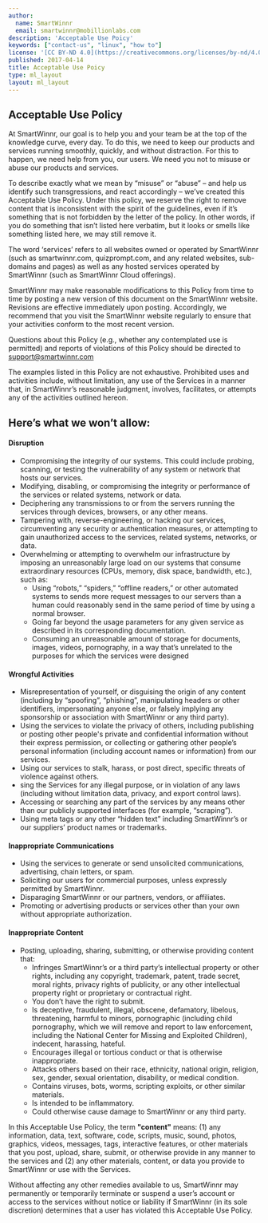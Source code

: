 ```yaml
---
author:
  name: SmartWinnr
  email: smartwinnr@mobillionlabs.com
description: 'Acceptable Use Poicy'
keywords: ["contact-us", "linux", "how to"]
license: '[CC BY-ND 4.0](https://creativecommons.org/licenses/by-nd/4.0)'
published: 2017-04-14
title: Acceptable Use Poicy
type: ml_layout
layout: ml_layout
---
```


<section>
  <div class="ml-this-tile padding50">
    <div class="row ml_top_container ml-prodfeaturerow">
      <!-- <div class="col-md-12"> -->
        <h1>Acceptable Use Policy</h1>
        <p class="ml_body_text_black ml-margin-left20">
          At SmartWinnr, our goal is to help you and your team be at the top of the knowledge curve, every day. To do this, we need to keep our products and services running smoothly, quickly, and without distraction. For this to happen, we need help from you,
          our users. We need you not to misuse or abuse our products and services.
        </p>
        <p class="ml_body_text_black ml-margin-left20">
          To describe exactly what we mean by “misuse” or “abuse” – and help us identify such transgressions, and react accordingly – we’ve created this Acceptable Use Policy. Under this policy, we reserve the right to remove content that is inconsistent with the
          spirit of the guidelines, even if it’s something that is not forbidden by the letter of the policy. In other words, if you do something that isn’t listed here verbatim, but it looks or smells like something listed here, we may still remove it.
        </p>
        <p class="ml_body_text_black ml-margin-left20">
          The word ‘services’ refers to all websites owned or operated by SmartWinnr (such as smartwinnr.com, quizprompt.com, and any related websites, sub-domains and pages) as well as any hosted services operated by SmartWinnr (such as SmartWinnr Cloud offerings).
        </p>
        <p class="ml_body_text_black ml-margin-left20">
          SmartWinnr may make reasonable modifications to this Policy from time to time by posting a new version of this document on the SmartWinnr website. Revisions are effective immediately upon posting. Accordingly, we recommend that you visit the SmartWinnr
          website regularly to ensure that your activities conform to the most recent version.
        </p>
        <p class="ml_body_text_black ml-margin-left20">
          Questions about this Policy (e.g., whether any contemplated use is permitted) and reports of violations of this Policy should be directed to <a href="mailto:support@smartwinnr.com?subject=SmartWinnr Support">support@smartwinnr.com</a>
        </p>
        <p class="ml_body_text_black ml-margin-left20">
          The examples listed in this Policy are not exhaustive. Prohibited uses and activities include, without limitation, any use of the Services in a manner that, in SmartWinnr’s reasonable judgment, involves, facilitates, or attempts any of the activities outlined hereon.
        </p>
      <!-- </div> -->
    </div>
    <div class="row ml-container padding10">
      <div class="col-md-12">
        <h1>Here’s what we won’t allow:</h1>
        <!-- <h4 class="ml-title">Here’s what we won’t allow:</h4> -->
      </div>
    </div>
      <div class="row ml-container ml-prodfeaturerow">
        <div class="col-md-12">
          <h4 class="ml-title-blue ml-font20 ml-margin-bottom20">Disruption</h4>
          <ul class="ml_padding_left0">
            <li class="ml_body_text_black ml-list-style-disc">Compromising the integrity of our systems. This could include probing, scanning, or testing the vulnerability of any system or network that hosts our services.</li>
            <li class="ml_body_text_black ml-list-style-disc">Modifying, disabling, or compromising the integrity or performance of the services or related systems, network or data.</li>
            <li class="ml_body_text_black ml-list-style-disc">Deciphering any transmissions to or from the servers running the services through devices, browsers, or any other means.</li>
            <li class="ml_body_text_black ml-list-style-disc">Tampering with, reverse-engineering, or hacking our services, circumventing any security or authentication measures, or attempting to gain unauthorized access to the services, related systems, networks, or data.</li>
            <li class="ml_body_text_black ml-list-style-disc">Overwhelming or attempting to overwhelm our infrastructure by imposing an unreasonably large load on our systems that consume extraordinary resources (CPUs, memory, disk space, bandwidth, etc.), such as:
              <ul class="ml_padding_left0">
                <li class="ml_body_text_black ml-list-style-circle">
                  Using “robots,” “spiders,” “offline readers,” or other automated systems to sends more request messages to our servers than a human could reasonably send in the same period of time by using a normal browser.
                </li>
                <li class="ml_body_text_black ml-list-style-circle">
                  Going far beyond the usage parameters for any given service as described in its corresponding documentation.
                </li>
                <li class="ml_body_text_black ml-list-style-circle">
                  Consuming an unreasonable amount of storage for documents, images, videos, pornography, in a way that’s unrelated to the purposes for which the services were designed
                </li>
              </ul></li>
          </ul></div>
      </div>
      <div class="row ml-container ml-prodfeaturerow ml-margin-top20">
        <div class="col-md-12">
          <h4 class="ml-title-blue ml-font20 ml-margin-bottom20">Wrongful Activities</h4>
          <ul class="ml_padding_left0">
            <li class="ml_body_text_black ml-list-style-disc">Misrepresentation of yourself, or disguising the origin of any content (including by “spoofing”, “phishing”, manipulating headers or other identifiers, impersonating anyone else, or falsely implying any sponsorship or association with SmartWinnr or any third party).</li>
            <li class="ml_body_text_black ml-list-style-disc">Using the services to violate the privacy of others, including publishing or posting other people's private and confidential information without their express permission, or collecting or gathering other people’s personal information (including account names or information) from our services.</li>
            <li class="ml_body_text_black ml-list-style-disc">Using our services to stalk, harass, or post direct, specific threats of violence against others.</li>
            <li class="ml_body_text_black ml-list-style-disc">sing the Services for any illegal purpose, or in violation of any laws (including without limitation data, privacy, and export control laws).</li>
            <li class="ml_body_text_black ml-list-style-disc">Accessing or searching any part of the services by any means other than our publicly supported interfaces (for example, “scraping”).</li>
            <li class="ml_body_text_black ml-list-style-disc">Using meta tags or any other “hidden text” including SmartWinnr’s or our suppliers’ product names or trademarks.</li>
          </ul></div>
      </div>
      <div class="row ml-container ml-prodfeaturerow ml-margin-top20">
        <div class="col-md-12">
          <h4 class="ml-title-blue ml-font20 ml-margin-bottom20">Inappropriate Communications</h4>
          <ul class="ml_padding_left0">
            <li class="ml_body_text_black ml-list-style-disc">Using the services to generate or send unsolicited communications, advertising, chain letters, or spam.</li>
            <li class="ml_body_text_black ml-list-style-disc">Soliciting our users for commercial purposes, unless expressly permitted by SmartWinnr.</li>
            <li class="ml_body_text_black ml-list-style-disc">Disparaging SmartWinnr or our partners, vendors, or affiliates.</li>
            <li class="ml_body_text_black ml-list-style-disc">Promoting or advertising products or services other than your own without appropriate authorization.</li>
          </ul></div>
      </div>
      <div class="row ml-container ml-prodfeaturerow ml-margin-top20 ml-margin-bottom30">
        <div class="col-md-12">
          <h4 class="ml-title-blue ml-font20 ml-margin-bottom20">Inappropriate Content</h4>
          <ul class="ml_padding_left0">
            <li class="ml_body_text_black ml-list-style-disc">Posting, uploading, sharing, submitting, or otherwise providing content that:
            <ul class="ml_padding_left0">
              <li class="ml_body_text_black ml-list-style-circle">Infringes SmartWinnr’s or a third party’s intellectual property or other rights, including any copyright, trademark, patent, trade secret, moral rights, privacy rights of publicity, or any other intellectual property right or proprietary or contractual right.</li>
              <li class="ml_body_text_black ml-list-style-circle">You don’t have the right to submit.</li>
              <li class="ml_body_text_black ml-list-style-circle">Is deceptive, fraudulent, illegal, obscene, defamatory, libelous, threatening, harmful to minors, pornographic (including child pornography, which we will remove and report to law enforcement, including the National Center for Missing and Exploited Children),
              indecent, harassing, hateful.</li>
              <li class="ml_body_text_black ml-list-style-circle">Encourages illegal or tortious conduct or that is otherwise inappropriate.</li>
              <li class="ml_body_text_black ml-list-style-circle">Attacks others based on their race, ethnicity, national origin, religion, sex, gender, sexual orientation, disability, or medical condition.</li>
              <li class="ml_body_text_black ml-list-style-circle">Contains viruses, bots, worms, scripting exploits, or other similar materials.</li>
              <li class="ml_body_text_black ml-list-style-circle">Is intended to be inflammatory.</li>
              <li class="ml_body_text_black ml-list-style-circle">Could otherwise cause damage to SmartWinnr or any third party.</li>
            </ul></li></ul><p class="ml_body_text_black ml-margin-left20">
            In this Acceptable Use Policy, the term <strong>"content"</strong> means: (1) any information, data, text, software, code, scripts, music, sound, photos, graphics, videos, messages, tags, interactive features, or other materials that you post, upload, share, submit, or
            otherwise provide in any manner to the services and (2) any other materials, content, or data you provide to SmartWinnr or use with the Services.
          </p>
          <p class="ml_body_text_black ml-margin-left20">
            Without affecting any other remedies available to us, SmartWinnr may permanently or temporarily terminate or suspend a user’s account or access to the services without notice or liability if SmartWinnr (in its sole discretion) determines that a user has
            violated this Acceptable Use Policy.
          </p>
        </div>
      </div>
  </div>
</section>
